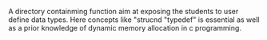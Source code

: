 A directory containming function aim at exposing the students to user define data types. Here concepts like "strucnd "typedef" is essential as well as a prior knowledge of dynamic memory allocation in c programming.
